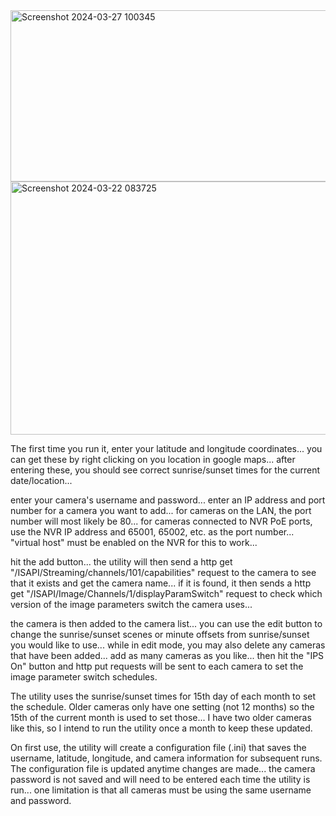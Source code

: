 <img width="553" height="274" alt="Screenshot 2024-03-27 100345" src="https://github.com/user-attachments/assets/262eb52a-242d-4b80-8bea-b39238a9bdd5" />

<img width="541" height="405" alt="Screenshot 2024-03-22 083725" src="https://github.com/user-attachments/assets/9f41cd23-6b2b-467d-b8fb-3174c9d40d22" />



The first time you run it, enter your latitude and longitude coordinates... you can get these by right clicking on you location in google maps... after entering these, you should see correct sunrise/sunset times for the current date/location...

enter your camera's username and password... enter an IP address and port number for a camera you want to add... for cameras on the LAN, the port number will most likely be 80... for cameras connected to NVR PoE ports, use the NVR IP address and 65001, 65002, etc. as the port number... "virtual host" must be enabled on the NVR for this to work...

hit the add button... the utility will then send a http get "/ISAPI/Streaming/channels/101/capabilities" request to the camera to see that it exists and get the camera name... if it is found, it then sends a http get "/ISAPI/Image/Channels/1/displayParamSwitch" request to check which version of the image parameters switch the camera uses...

the camera is then added to the camera list... you can use the edit button to change the sunrise/sunset scenes or minute offsets from sunrise/sunset you would like to use... while in edit mode, you may also delete any cameras that have been added... add as many cameras as you like... then hit the "IPS On" button and http put requests will be sent to each camera to set the image parameter switch schedules.

The utility uses the sunrise/sunset times for 15th day of each month to set the schedule. Older cameras only have one setting (not 12 months) so the 15th of the current month is used to set those... I have two older cameras like this, so I intend to run the utility once a month to keep these updated.

On first use, the utility will create a configuration file (.ini) that saves the username, latitude, longitude, and camera information for subsequent runs. The configuration file is updated anytime changes are made... the camera password is not saved and will need to be entered each time the utility is run... one limitation is that all cameras must be using the same username and password.
